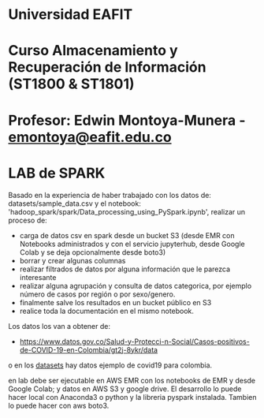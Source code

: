 # Universidad EAFIT
# Curso Almacenamiento y Recuperación de Información (ST1800 & ST1801)
# Profesor: Edwin Montoya-Munera - emontoya@eafit.edu.co


# LAB  de SPARK

Basado en la experiencia de haber trabajado con los datos de: datasets/sample_data.csv y el notebook: 'hadoop_spark/spark/Data_processing_using_PySpark.ipynb', 
realizar un proceso de:

* carga de datos csv en spark desde un bucket S3 (desde EMR con Notebooks administrados y con el servicio jupyterhub, desde Google Colab y se deja opcionalmente desde boto3)
* borrar y crear algunas columnas
* realizar filtrados de datos por alguna información que le parezca interesante
* realizar alguna agrupación y consulta de datos categorica, por ejemplo número de casos por región o por sexo/genero.
* finalmente salve los resultados en un bucket público en S3
* realice toda la documentación en el mismo notebook.

Los datos los van a obtener de:

* https://www.datos.gov.co/Salud-y-Protecci-n-Social/Casos-positivos-de-COVID-19-en-Colombia/gt2j-8ykr/data

o en los [datasets](datasets) hay datos ejemplo de covid19 para colombia.

en lab debe ser ejecutable en AWS EMR con los notebooks de EMR y desde Google Colab; y datos en AWS S3 y google drive. El desarrollo lo puede hacer local con Anaconda3 o python y la libreria pyspark instalada. Tambien lo puede hacer con aws boto3.